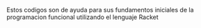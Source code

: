 Estos codigos son de ayuda para sus fundamentos iniciales de la programacion funcional utilizando el lenguaje Racket
